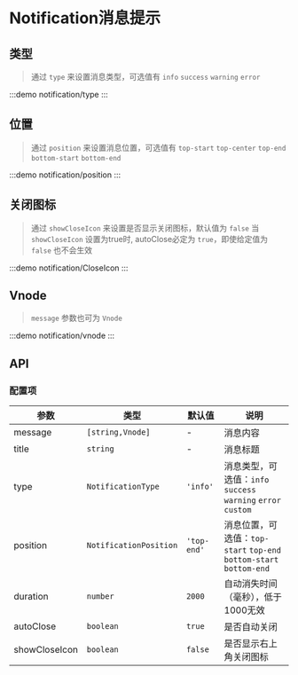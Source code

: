 # Notification消息提示

## 类型 
> 通过 `type` 来设置消息类型，可选值有 `info` `success` `warning` `error`

:::demo notification/type
:::

## 位置
> 通过 `position` 来设置消息位置，可选值有 `top-start` `top-center` `top-end` `bottom-start` `bottom-end`

:::demo notification/position
:::

## 关闭图标
> 通过 `showCloseIcon` 来设置是否显示关闭图标，默认值为 `false`
> 当 `showCloseIcon` 设置为true时, autoClose必定为 `true`，即使给定值为 `false` 也不会生效

:::demo notification/CloseIcon
:::

## Vnode
> `message` 参数也可为 `Vnode`

:::demo notification/vnode
:::

## API

### 配置项

| 参数          | 类型                   | 默认值      | 说明                                                                |
| ------------- | ---------------------- | ----------- | ------------------------------------------------------------------- |
| message       | `[string,Vnode]`       | -           | 消息内容                                                            |
| title         | `string`               | -           | 消息标题                                                            |
| type          | `NotificationType`     | `'info'`    | 消息类型，可选值：`info` `success` `warning` `error` `custom`       |
| position      | `NotificationPosition` | `'top-end'` | 消息位置，可选值：`top-start` `top-end` `bottom-start` `bottom-end` |
| duration      | `number`               | `2000`      | 自动消失时间（毫秒），低于1000无效                                  |
| autoClose     | `boolean`              | `true`      | 是否自动关闭                                                        |
| showCloseIcon | `boolean`              | `false`     | 是否显示右上角关闭图标                                              |